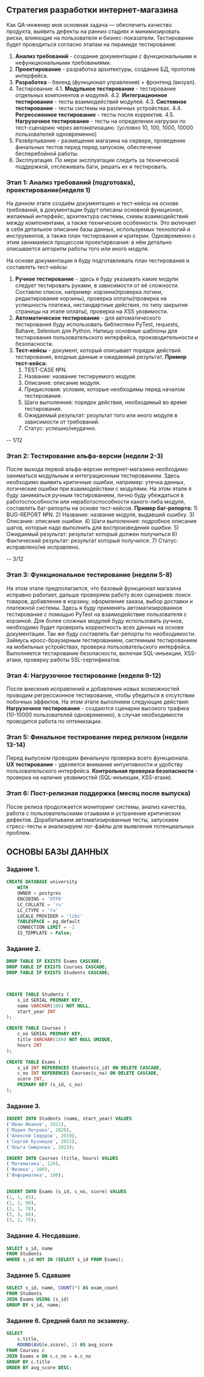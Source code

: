 ## Стратегия разработки интернет-магазина

Как QA-инженер моя основная задача — обеспечить качество продукта, выявить дефекты на ранних стадиях и минимизировать риски, влияющие на пользователя и бизнес-показатели.
Тестирование будет проводиться согласно этапам на пирамиде тестирования: 
1) **Анализ требований** - создание документации с функциональными и нефункциональными требованиями.
2) **Проектирование** - разработка архитектуры, создание БД, прототив интерфейса.
3) **Разработка** - бекенд (функционал управления) + фронтенд (визуал).
4) Тестирование:
4.1. **Модульное тестирование** - тестирование отдельных компонентов и модулей.
4.2. **Интеграционное тестирование** - тесты взаимодействий модулей.
4.3. **Системное тестирование** - тесты системы на различных устройствах.
4.4. **Регрессионное тестирование** - тесты после корректив.
4.5. **Нагрузочное тестирование** - тесты на определения нагрузки по тест-сценарию через автоматизацию. (условно 10, 100, 1000, 10000 пользователей одновременно)
6) Развёртывание - размещение магазина на сервере, проведение финальных тестов перед перед запуском, обеспечение бесперебойной работы.
7) Эксплуатация. По мере эксплуатации следить за технической поддержкой, отслеживать баги, решать их и тестировать.
  
### Этап 1: Анализ требований (подготовка), проектирование(неделя 1)
На данном этапе создаём документацию и тест-кейсы на основе требований, в документации будут описаны основной функционал, желаемый интерфейс, архитектура системы, схемы взаимодействий между компонентами, а также технические особенности. Это включает в себя детальное описание базы данных, используемых технологий и инструментов, а также план тестирования и критерии.
Одновременно с этим занимаемся процессом проектирвоания: в нём детально описывается алгоритм работы того или иного модуля.



На основе документации я буду подготавливать план тестирования и составлять тест-кейсы:
1) **Ручное тестирование** - здесь я буду указывать какие модули следует тестировать руками, в зависимости от её сложности. Составлю список, например: корзина(проверка логики, редактирование корзины), проверка оплаты(проверка на успешность платежа, нестандартные действия, по типу закрытия страницы на этапе оплаты), проверка на XSS уязвимости.
2) **Автоматическое тестирование** - для автоматического тестирования буду использовать библиотеки PyTest, requests, Bahave, Selenium для Python. Напишу основные шаблоны для тестирования пользовательского интерфейса, производительности и безопасности.
3) **Тест-кейсы** - документ, который описывает порядок действий тестирования, входные данные и ожидаемый результат.
**Пример тест-кейса:** 
    1. TEST-CASE №N.
    2. Название: название тестируемого модуля.
    3. Описание: описание модуля.
    4. Предисловия: условия, которые необходимы перед началом тестирования.
    5. Шаги выполенния: порядок действия, необходимый во время тестирования.
    6. Ожидаемый результат: результат того или иного модуля в зависимости от требований.
    7. Статус: успешно/неудачно.

-- 1/12

### Этап 2: Тестирование альфа-версии (недели 2-3)
После выхода первой альфа-версии интернет-магазина необходимо заниматься модульным и интеграционным тестированием. Здесь необходимо выявить критичные ошибки, например: утечка данных, логические ошибки при взаимодействии с модулями. 
На этом этапе я буду заниматься ручным тестированием, лично буду убеждаться в работоспособности или неработоспособности какого-либа модуля, составлять баг-репорты на основе тест-кейсов.
**Пример баг-репорта:**
    1) BUG-REPORT №N.
    2) Название: название модуля, выдавший ошибку.
    3) Описание: описание ошибки.
    4) Шаги выполенния: подробное описание шагов, которые надо выполнить для воспроизведения ошибки.
    5) Ожидаемый результат: результат который должен получиться
    6) Фактический результат: результат который получился.
    7) Статус: исправлено/не исправлено.

-- 3/12

### Этап 3: Функциональное тестирование (недели 5-8)
На этом этапе предполагается, что базовый функционал магазина исправно работает, дальше проверяем работу всех сценариев: поиск товаров, добавление в корзину, оформление заказа, выбор доставки и платежной системы.
Здесь я буду применять автоматизированное тестирование с помощью PyTest на взаимодействие пользователя с корзиной. Для более сложных модулей буду использовать ручное, необходимо будет проверить корректность всех данных на основе документации. Так же буду составлять баг-репорты по необходимости.
Займусь кросс-браузерным тестированием, системным тестированием на мобильных устройствах, проверка пользовательского интерфейса. Выполняется тестирование безопасности, включая SQL-инъекции, XSS-атаки, проверку работы SSL-сертификатов.

### Этап 4: Нагрузочное тестирование (недели 9-12)
После внесения исправлений и добавления новых возможностей проводим регрессионное тестирование, чтобы убедиться в отсутствии побочных эффектов. На этом этапе выполняем следующие действия:
**Нагрузочное тестирование** - создаются сценарии высокого трафика (10-10000 пользователей одновременно), в случае необходимости проводится работа по оптимизации.

### Этап 5: Финальное тестирование перед релизом (недели 13-14)
Перед выпуском проводим финальную проверка всего функционала.
**UX тестирование** - уделяется внимание интуитивности и удобству пользовательского интерфейса.
**Контрольная проверка безопасности** - проверка на наличие уязвимостей (SQL-инъекции, XSS-атаки).

### Этап 6: Пост-релизная поддержка (месяц после выпуска)
После релиза продолжается мониторинг системы, анализ качества, работа с пользовательскими отзывами и устранение критических дефектов. Дорабатываем автоматизированные тесты, запускаем стресс-тесты и анализируем лог-файлы для выявления потенциальных проблем.



## ОСНОВЫ БАЗЫ ДАННЫХ

### Задание 1.
```sql
CREATE DATABASE university
    WITH
    OWNER = postgres
    ENCODING = 'UTF8'
    LC_COLLATE = 'ru'
    LC_CTYPE = 'ru'
    LOCALE_PROVIDER = 'libc'
    TABLESPACE = pg_default
    CONNECTION LIMIT = -1
    IS_TEMPLATE = False;
```
### Задание 2.

```sql
DROP TABLE IF EXISTS Exams CASCADE;
DROP TABLE IF EXISTS Courses CASCADE;
DROP TABLE IF EXISTS Students CASCADE;	



CREATE TABLE Students (
    s_id SERIAL PRIMARY KEY,
    name VARCHAR(100) NOT NULL,
    start_year INT
);

CREATE TABLE Courses (
    c_no SERIAL PRIMARY KEY,
    title VARCHAR(100) NOT NULL UNIQUE,
    hours INT
);

CREATE TABLE Exams (
    s_id INT REFERENCES Students(s_id) ON DELETE CASCADE,
    c_no INT REFERENCES Courses(c_no) ON DELETE CASCADE,
    score INT,
    PRIMARY KEY (s_id, c_no)
);
```

### Задание 3. 
```sql
INSERT INTO Students (name, start_year) VALUES 
('Иван Иванов', 2021),
('Мария Петрова', 2020),
('Алексей Сидоров', 2019),
('Сергей Кузнецов', 2022),
('Ольга Смирнова', 2023);

INSERT INTO Courses (title, hours) VALUES 
('Математика', 120),
('Физика', 100),
('Информатика', 100);


INSERT INTO Exams (s_id, c_no, score) VALUES 
(1, 1, 85),
(1, 2, 90),
(2, 1, 78),
(3, 3, 88), 
(3, 2, 75);  
```

### Задание 4. Несдавшие.
```sql
SELECT s_id, name 
FROM Students 
WHERE s_id NOT IN (SELECT s_id FROM Exams);
```
### Задание 5. Сдавшие
```sql
SELECT s_id, name, COUNT(*) AS exam_count 
FROM Students 
JOIN Exams USING (s_id) 
GROUP BY s_id, name;
```

### Задание 6. Средний балл по экзамену.
```sql
SELECT 
    c.title, 
    ROUND(AVG(e.score), 2) AS avg_score
FROM Courses c
JOIN Exams e ON c.c_no = e.c_no
GROUP BY c.title
ORDER BY avg_score DESC;
```
